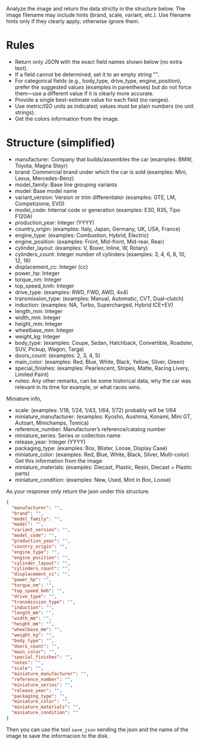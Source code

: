 Analyze the image and return the data strictly in the structure below. The image filename may include hints (brand, scale, variant, etc.). Use filename hints only if they clearly apply; otherwise ignore them.

# Rules

- Return only JSON with the exact field names shown below (no extra text).
- If a field cannot be determined, set it to an empty string "".
- For categorical fields (e.g., body_type, drive_type, engine_position), prefer the suggested values (examples in parentheses) but do not force them—use a different value if it is clearly more accurate.
- Provide a single best-estimate value for each field (no ranges).
- Use metric/ISO units as indicated; values must be plain numbers (no unit strings).
- Get the colors information from the image.

# Structure (simplified)

- manufacturer: Company that builds/assembles the car (examples: BMW, Toyota, Magna Steyr)
- brand: Commercial brand under which the car is sold (examples: Mini, Lexus, Mercedes-Benz)
- model_family: Base line grouping variants
- model: Base model name
- variant_version: Version or trim differentiator (examples: GTE, LM, Competizione, EVO)
- model_code: Internal code or generation (examples: E30, R35, Tipo F120A)
- production_year: Integer (YYYY)
- country_origin: (examples: Italy, Japan, Germany, UK, USA, France)
- engine_type: (examples: Combustion, Hybrid, Electric)
- engine_position: (examples: Front, Mid-front, Mid-rear, Rear)
- cylinder_layout: (examples: V, Boxer, Inline, W, Rotary)
- cylinders_count: Integer number of cylinders (examples: 3, 4, 6, 8, 10, 12, 16)
- displacement_cc: Integer (cc)
- power_hp: Integer
- torque_nm: Integer
- top_speed_kmh: Integer
- drive_type: (examples: RWD, FWD, AWD, 4x4)
- transmission_type: (examples: Manual, Automatic, CVT, Dual-clutch)
- induction: (examples: NA, Turbo, Supercharged, Hybrid ICE+EV)
- length_mm: Integer
- width_mm: Integer
- height_mm: Integer
- wheelbase_mm: Integer
- weight_kg: Integer
- body_type: (examples: Coupe, Sedan, Hatchback, Convertible, Roadster, SUV, Pickup, Wagon, Targa)
- doors_count: (examples: 2, 3, 4, 5)
- main_color: (examples: Red, Blue, White, Black, Yellow, Silver, Green)
- special_finishes: (examples: Pearlescent, Stripes, Matte, Racing Livery, Limited Paint)
- notes: Any other remarks, can be some historical data, why the car was relevant in its time for example, or what races wins.

Miniature info, 
- scale: (examples: 1/18, 1/24, 1/43, 1/64, 1/72) probably will be 1/64 
- miniature_manufacturer: (examples: Kyosho, Aoshima, Konami, Mini GT, Autoart, Minichamps, Tomica)
- reference_number: Manufacturer’s reference/catalog number
- miniature_series: Series or collection name
- release_year: Integer (YYYY)
- packaging_type: (examples: Box, Blister, Loose, Display Case)
- miniature_color: (examples: Red, Blue, White, Black, Silver, Multi-color) Get this information from the image
- miniature_materials: (examples: Diecast, Plastic, Resin, Diecast + Plastic parts)
- miniature_condition: (examples: New, Used, Mint in Box, Loose)

As your response only return the json under this structure.

```json
{
  "manufacturer": "",
  "brand": "",
  "model_family": "",
  "model": "",
  "variant_version": "",
  "model_code": "",
  "production_year": "",
  "country_origin": "",
  "engine_type": "",
  "engine_position": "",
  "cylinder_layout": "",
  "cylinders_count": "",
  "displacement_cc": "",
  "power_hp": "",
  "torque_nm": "",
  "top_speed_kmh": "",
  "drive_type": "",
  "transmission_type": "",
  "induction": "",
  "length_mm": "",
  "width_mm": "",
  "height_mm": "",
  "wheelbase_mm": "",
  "weight_kg": "",
  "body_type": "",
  "doors_count": "",
  "main_color": "",
  "special_finishes": "",
  "notes": "",
  "scale": "",
  "miniature_manufacturer": "",
  "reference_number": "",
  "miniature_series": "",
  "release_year": "",
  "packaging_type": "",
  "miniature_color": "",
  "miniature_materials": "",
  "miniature_condition": ""
}
```

Then you can use the tool `save_json` sending the json and the name of the image to save the informacion to the disk.
